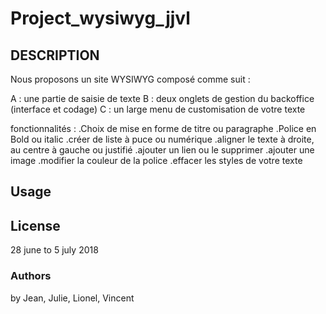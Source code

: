 # Project_wysiwyg_jjvl

<!-- //RESAISIR EN ANGLAIS// -->

## DESCRIPTION
Nous proposons un site WYSIWYG composé comme suit :

A : une partie  de saisie de texte
B : deux onglets de gestion du backoffice (interface et codage)
C : un large menu de customisation de votre texte

fonctionnalités :
.Choix de mise en forme de titre ou paragraphe
.Police en Bold ou italic
.créer de liste à puce ou numérique
.aligner le texte à droite, au centre à gauche ou justifié
.ajouter un lien ou le supprimer
.ajouter une image
.modifier la couleur de la police
.effacer les styles de votre texte


## Usage

<!-- //Décrire les éléments dynamique JS//
 -->

## License
28 june to 5 july 2018

### Authors
by Jean, Julie, Lionel, Vincent <!-- (rajouter nos lien GIT HUB) -->

